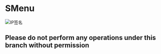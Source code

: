 # SMenu
![IP签名](https://tool.lu/netcard/)
## Please do not perform any operations under this branch without permission
